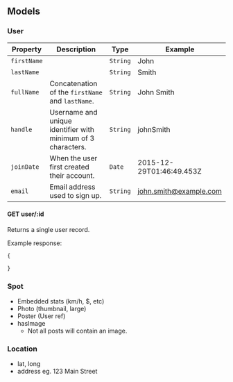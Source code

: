## Models

### User

| Property    | Description                                                  | Type     | Example                  |
|-------------|--------------------------------------------------------------|----------|--------------------------|
| `firstName` |                                                              | `String` | John                     |
| `lastName`  |                                                              | `String` | Smith                    |
| `fullName`  | Concatenation of the `firstName` and `lastName`.             | `String` | John Smith               |
| `handle`    | Username and unique identifier with minimum of 3 characters. | `String` | johnSmith                |
| `joinDate`  | When the user first created their account.                   | `Date`   | 2015-12-29T01:46:49.453Z |
| `email`     | Email address used to sign up.                               | `String` | john.smith@example.com   |


#### GET user/:id

Returns a single user record.

Example response:

```js
{

}
```

### Spot
- Embedded stats (km/h, $, etc)
- Photo (thumbnail, large)
- Poster (User ref)
- hasImage
  - Not all posts will contain an image.

### Location
- lat, long
- address eg. 123 Main Street